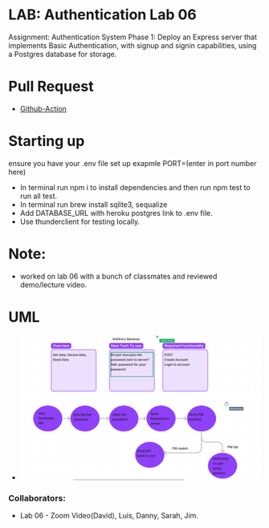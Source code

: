 # LAB: Authentication Lab 06
Assignment:
Authentication System Phase 1: Deploy an Express server that implements Basic Authentication, with signup and signin capabilities, using a Postgres database for storage.

# Pull Request
- [Github-Action]()


# Starting up
ensure you have your .env file set up
exapmle PORT=(enter in port number here)
- In terminal run npm i to install dependencies and then run npm test to run all test.
- In terminal run brew install sqlite3, sequalize
- Add DATABASE_URL with heroku postgres link to .env file.
- Use thunderclient for testing locally.


# Note:
- worked on lab 06 with a bunch of classmates and reviewed demo/lecture video.


# UML

- ![UML](./src//UML.png)

### Collaborators:
- Lab 06 - Zoom Video(David), Luis, Danny, Sarah, Jim.
